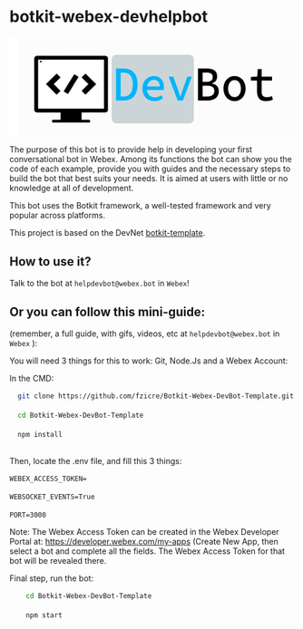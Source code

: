 # botkit-webex-devhelpbot

![](assets/images/logo4gitS.png)

The purpose of this bot is to provide help in developing your first conversational bot in Webex. 
Among its functions the bot can show you the code of each example, provide you with guides and the necessary steps to build the bot that best suits your needs.
It is aimed at users with little or no knowledge at all of development.

This bot uses the Botkit framework, a well-tested framework and very popular across platforms.


This project is based on the DevNet [botkit-template](https://www.github.com/CiscoDevNet/botkit-template).





## How to use it?


Talk to the bot at `helpdevbot@webex.bot` in `Webex`!



## Or you can follow this mini-guide:

(remember, a full guide, with gifs, videos, etc at `helpdevbot@webex.bot` in `Webex` ):

You will need 3 things for this to work: Git, Node.Js and a Webex Account:

In the CMD:

  ```sh
    git clone https://github.com/fzicre/Botkit-Webex-DevBot-Template.git

    cd Botkit-Webex-DevBot-Template
    
    npm install
    
  ```
 Then, locate the .env file, and fill this 3 things:
 
  
    WEBEX_ACCESS_TOKEN=

    WEBSOCKET_EVENTS=True

    PORT=3000
    
  Note: The Webex Access Token can be created in the Webex Developer Portal at: https://developer.webex.com/my-apps (Create New App, then select a bot and complete all the fields. The Webex Access Token for that bot will be revealed there.
  
Final step, run the bot:

```sh
    cd Botkit-Webex-DevBot-Template
    
    npm start
```

